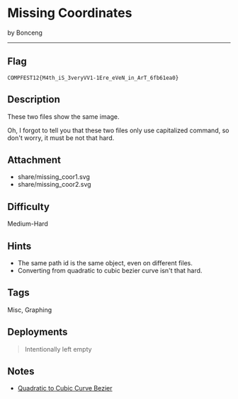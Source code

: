 # Missing Coordinates

by Bonceng

---

## Flag

```
COMPFEST12{M4th_iS_3veryVV1-1Ere_eVeN_in_ArT_6fb61ea0}
```

## Description
These two files show the same image.

Oh, I forgot to tell you that these two files only use capitalized command, so don't worry, it must be not that hard.

## Attachment
- share/missing_coor1.svg
- share/missing_coor2.svg

## Difficulty
Medium-Hard

## Hints
- The same path id is the same object, even on different files.
- Converting from quadratic to cubic bezier curve isn't that hard.

## Tags
Misc, Graphing

## Deployments
> Intentionally left empty

## Notes
- [Quadratic to Cubic Curve Bezier](https://stackoverflow.com/questions/3162645/convert-a-quadratic-bezier-to-a-cubic-one)